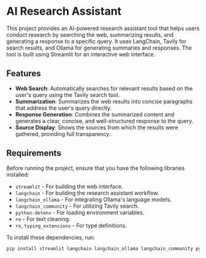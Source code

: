 # AI Research Assistant

This project provides an AI-powered research assistant tool that helps users conduct research by searching the web, summarizing results, and generating a response to a specific query. It uses LangChain, Tavily for search results, and Ollama for generating summaries and responses. The tool is built using Streamlit for an interactive web interface.

## Features

- **Web Search**: Automatically searches for relevant results based on the user's query using the Tavily search tool.
- **Summarization**: Summarizes the web results into concise paragraphs that address the user's query directly.
- **Response Generation**: Combines the summarized content and generates a clear, concise, and well-structured response to the query.
- **Source Display**: Shows the sources from which the results were gathered, providing full transparency.

## Requirements

Before running the project, ensure that you have the following libraries installed:

- `streamlit` - For building the web interface.
- `langchain` - For building the research assistant workflow.
- `langchain_ollama` - For integrating Ollama's language models.
- `langchain_community` - For utilizing Tavily search.
- `python-dotenv` - For loading environment variables.
- `re` - For text cleaning.
- `re`, `typing_extensions` - For type definitions.

To install these dependencies, run:

```bash
pip install streamlit langchain langchain_ollama langchain_community python-dotenv